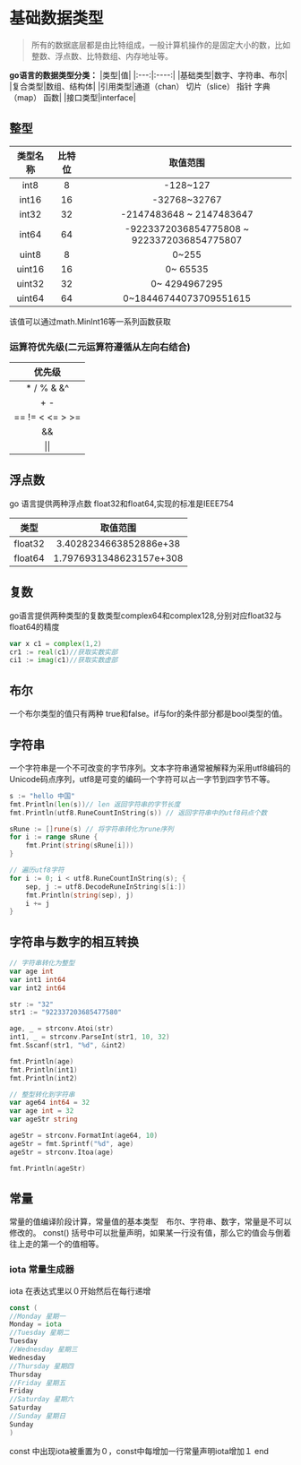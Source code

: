 # 基础数据类型

> 所有的数据底层都是由比特组成，一般计算机操作的是固定大小的数，比如整数、浮点数、比特数组、内存地址等。

**go语言的数据类型分类：**
|类型|值|
|:---:|:----:|
|基础类型|数字、字符串、布尔|
|复合类型|数组、结构体|
|引用类型|通道（chan） 切片（slice） 指针 字典（map） 函数|
|接口类型|interface|

## 整型

|类型名称|比特位|取值范围|
|:---:|:----:|:----:|
|int8|8|-128~127|
|int16|16|-32768~32767|
|int32|32|-2147483648 ~ 2147483647|
|int64|64|-9223372036854775808 ~ 9223372036854775807|
|uint8|8|0~255|
|uint16|16|0~ 65535|
|uint32|32|0~ 4294967295|
|uint64|64|0~18446744073709551615|

该值可以通过math.MinInt16等一系列函数获取

### 运算符优先级(二元运算符遵循从左向右结合)

|优先级|
|:---:|
|* / % & &^|
|+ - | ^|
|== != < <= > >=|
|&&|
|\|\||

## 浮点数

go 语言提供两种浮点数 float32和float64,实现的标准是IEEE754

|类型|取值范围|
|:---:|:---:|
|float32|3.4028234663852886e+38|
|float64|1.7976931348623157e+308|

## 复数

go语言提供两种类型的复数类型complex64和complex128,分别对应float32与float64的精度

```go
var x c1 = complex(1,2)
cr1 := real(c1)//获取实数实部
ci1 := imag(c1)//获取实数虚部
```

## 布尔

一个布尔类型的值只有两种 true和false。if与for的条件部分都是bool类型的值。

## 字符串

一个字符串是一个不可改变的字节序列。文本字符串通常被解释为采用utf8编码的Unicode码点序列，utf8是可变的编码一个字符可以占一字节到四字节不等。

```go
s := "hello 中国"
fmt.Println(len(s))// len 返回字符串的字节长度
fmt.Println(utf8.RuneCountInString(s)) // 返回字符串中的utf8码点个数

sRune := []rune(s) // 将字符串转化为rune序列
for i := range sRune {
    fmt.Print(string(sRune[i]))
}

// 遍历utf8字符
for i := 0; i < utf8.RuneCountInString(s); {
    sep, j := utf8.DecodeRuneInString(s[i:])
    fmt.Println(string(sep), j)
    i += j
}
```

## 字符串与数字的相互转换

```go
// 字符串转化为整型
var age int
var int1 int64
var int2 int64

str := "32"
str1 := "922337203685477580"

age, _ = strconv.Atoi(str)
int1, _ = strconv.ParseInt(str1, 10, 32)
fmt.Sscanf(str1, "%d", &int2)

fmt.Println(age)
fmt.Println(int1)
fmt.Println(int2)

// 整型转化到字符串
var age64 int64 = 32
var age int = 32
var ageStr string

ageStr = strconv.FormatInt(age64, 10)
ageStr = fmt.Sprintf("%d", age)
ageStr = strconv.Itoa(age)

fmt.Println(ageStr)
```

## 常量

常量的值编译阶段计算，常量值的基本类型　布尔、字符串、数字，常量是不可以修改的。
const() 括号中可以批量声明，如果某一行没有值，那么它的值会与倒着往上走的第一个的值相等。

### iota 常量生成器

iota 在表达式里以０开始然后在每行递增

```go
const (
//Monday 星期一
Monday = iota
//Tuesday 星期二
Tuesday
//Wednesday 星期三
Wednesday
//Thursday 星期四
Thursday
//Friday 星期五
Friday
//Saturday 星期六
Saturday
//Sunday 星期日
Sunday
)
```

const 中出现iota被重置为０，const中每增加一行常量声明iota增加１
end
